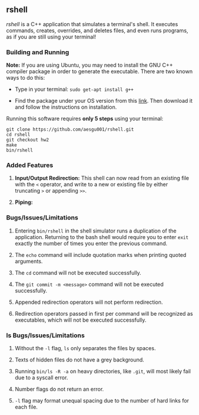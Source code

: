 ## rshell

*rshell* is a C++ application that simulates a terminal's shell.
It executes commands, creates, overrides, and deletes files, and even runs programs, as if you are still using your terminal!

### Building and Running

**Note:** If you are using Ubuntu, you may need to install the GNU C++ compiler package in order to generate the executable.
There are two known ways to do this:

- Type in your terminal: `sudo get-apt install g++`

- Find the package under your OS version from this [link](http://packages.ubuntu.com/search?keywords=g%2B%2B).
Then download it and follow the instructions on installation.

Running this software requires **only 5 steps** using your terminal:

```
git clone https://github.com/aesgu001/rshell.git
cd rshell
git checkout hw2
make
bin/rshell
```

### Added Features

1. **Input/Output Redirection:** This shell can now read from an existing file with the `<` operator,
and write to a new or existing file by either truncating `>` or appending `>>`.

2. **Piping:**

### Bugs/Issues/Limitations

1. Entering `bin/rshell` in the shell simulator runs a duplication of the application.
Returning to the bash shell would require you to enter `exit` exactly the number of times you enter the previous command.

2. The `echo` command will include quotation marks when printing quoted arguments.

3. The `cd` command will not be executed successfully.

4. The `git commit -m <message>` command will not be executed successfully.

5. Appended redirection operators will not perform redirection.

6. Redirection operators passed in first per command will be recognized as executables,
which will not be executed successfully.

### ls Bugs/Issues/Limitations

1. Without the `-l` flag, `ls` only separates the files by spaces.

2. Texts of hidden files do not have a grey background.

3. Running `bin/ls -R -a` on heavy directories, like `.git`, will most likely fail due to a syscall error.

4. Number flags do not return an error.

5. `-l` flag may format unequal spacing due to the number of hard links for each file.
